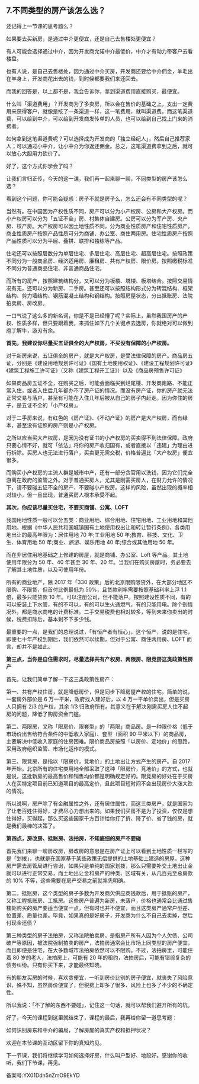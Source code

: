 ## 7.不同类型的房产该怎么选？
还记得上一节课的思考题么？


如果要去买新房，是通过中介更便宜，还是自己去售楼处更便宜？


有人可能会选择通过中介，因为开发商允诺中介最低价，中介才有动力带客户去看楼盘。


也有人说，是自己去售楼处，因为通过中介买房，开发商还要给中介佣金，羊毛出在羊身上，开发商花出去的钱，到时候都要我们来还回去。


而我的回答是，以上都不是，我会告诉你，拿到渠道费用直接购买，最便宜。


什么叫「渠道费用」？开发商为了多卖房，所以会在售价的基础之上，支出一定费用来获得客户，就像是挖了一条渠道一样，这一笔费用，就叫渠道费。而这笔渠道费，可以给到中介，可以给到开发商发传单的人员，也可以给到自己找上门来的消费者。


如何拿到这笔渠道费呢？可以选择成为开发商的「独立经纪人」，然后自己推荐家人；可以通过小中介，让小中介为你返还佣金。总之，这笔渠道费拿到之后，就可以放心大胆用力砍价了。


好了，这个方式你学会了吗？


让我们言归正传，今天的这一课，我们再一起来聊一聊，不同类型的房产该怎么选？


看到这个问题，你可能会疑惑：房子不就是房子么，怎么还会有不同类型的呢？


当然有。在中国因为产权性质不同，房产可以分为小产权房、公房和大产权房。而小产权房可以分为「五证不全」房、村集体自建房。公房可以分为军产房、央产房、校产房。大产权房可以因土地性质不同，分为商业性质房产和住宅性质房产。商业性质房产按照产品性质可分为商铺、办公室、商住两用房。住宅性质房产按照产品性质可以分为平层、叠拼、联排和独栋等产品。


住宅还可以按照层数分为单层住宅、多层住宅、高层住宅、超高层住宅。按照政策不同分为一般商品房、经济适用房、廉租房、共有产权房、限价房。按照缴税标准不同分为普通商品住宅、非普通商品住宅。


而所有的房产，按照建筑结构分，又可以分为板楼、塔楼、板塔结合。按照交易情况有无，还可以分为新房、二手房。甚至还可以按照结构形式分为砖混结构、框架结构、剪力墙结构、钢筋混凝土结构和钢结构。按照房屋状态，分出抵账房、法院拍卖房、房改房。


一口气说了这么多的新名词，你是不是已经懵了呢？实际上，虽然我国房产的产权、性质多样，但只要跟着我，来抓住如下几个关键点去选房，你就绝对可以做到庖丁解牛，游刃有余。


**首先，我建议你尽量买五证俱全的大产权房，不买没有保障的小产权房。**


对于新房来说，五证俱全的房产，就是大产权房，是受法律保障的房产。商品房五证，分别是《建设用地规划许可证》《国有土地使用权证》、《建设工程规划许可证》《建筑工程施工许可证》（又称《建筑工程开工证》）以及《商品房预售许可证》


如果商品房五证不全，在购买之后，可能会面临买到烂尾楼、开发商跑路、不能正常入住，或者入住后几年都办不了房产证的情况。而没有房产证，你的房产就无法正常交易与落户，甚至有可能在入住几年后被从自己的房子内赶走。因为你住的房子，是五证不全的「小产权房」。


对于二手房来说，有红色的《房产证》、《不动产证》的房产是大产权房，而有绿本，甚至没有证照的房产则是小产权房。


之所以应当买大产权房，是因为没有证书的小产权房的买卖得不到法律保障。政府只要心情不好，就可「依法」将你的房产收归国有，或者直接以「违建」为理由进行拆除。买房人也无法进行落户，买卖更无需交税，价格普遍比「大产权房」便宜很多。


而购买小产权房的主流人群是城市中产，还有一部分贪官用以洗钱，因为它们完全游离在政府的监管之外。对于普通买房人，尤其是刚需买房人，在财力允许的情况下，请不要碰五证不全的房产、不要碰小产权房。这样的风险，虽然出现的概率相对较小，但一旦出现，普通买房人根本承受不起。


**其次，你应该尽量买住宅，不要买商铺、公寓、LOFT**


我国用地性质一般可以分五类：商业用地、综合用地、住宅用地、工业用地和其他用地。根据《中华人民共和国城镇国有土地使用权出让和转让暂行条例》，各类用地出让的最高年限为：居住用地 70 年;工业用地 50 年;教育、科技、文化、卫生、体育用地 50 年;商业、旅游、娱乐用地 40 年;综合或其他用地 50 年。


而在非居住用地基础之上修建的房屋，就是商铺、办公室、Loft 等产品。其土地使用年限分为 50 年、40 年甚至 30 年、20 年。当我们在购买房屋时，务必要去了解其土地性质，以及可使用年份。


所有的商业地产，除 2017 年「330 政策」后的北京限购限贷外，在大部分地区不限购、不限贷，但首付比例最低为 50%，且贷款利率需要按照基础利率上浮 1.1 倍，最多只能贷款 10 年。可以注册公司，但不能落户。按照建设性质不同，有的可以安装上下水管，有的不可以，有的可以生火通燃气，有的只能用电。除个别情况外，都是商水商电的计费标准。二手交易税费也相对较多，等到未来你卖出的时候，税费扣除后，基本剩不下多少钱。


最重要的一点，是我们的总理说过，「有恒产者有恒心」，这个恒产，说的是住宅，即便七十年产权到期后，我们依然可以续期，但对于公寓、商住两用房、LOFT 而言，却并不是如此。


**第三点，当你是自住需求时，尽量选择共有产权房、两限房、限竞房这类政策性房产**


首先，让我们简单了解一下这三类政策性房产：


第一、共有产权住房，就是降低房价，但是同步下降房屋产权的住宅。简单的说，一套房外部价是 6 万一平米，政府找人建好后，以 4 万一平单价卖出，但是买房人只拥有 2/3 的产权，其余 1/3 归政府所有。其意义在于解决刚需买房人住不起房的问题，降低了购房资金门槛。


第二、两限房，又称「限房价、限套型」的「两限」商品房。是一种限价格（低于市场价出售给符合条件的中低收入家庭）、套型（面积 90 平米以下）的商品房，主要解决中低收入家庭的住房困难。限价商品房按照「以房价、定地价」的思路，采用政府组织监管、市场化运作的模式。


第三、限竞房，是指以「限房价，竞地价」的土地出让方式产生的房产。自 2017 年开始，北京所有的住宅类用地全部采取了这种「限房价，竞地价」的方式，也就是说，这批新房的最高售价和销售均价都是明确规定好的。限竞房的好处在于买房人在买特定项目前已知道项目的最高定价，且此项目短时间不会出现房价大涨大跌的情况。


所以说啊，房产除了有金融属性之外，还有居住属性，而这三类房产，就是国家为了让老百姓住得好，才费尽心力想出来的。如果我们买房不是为了投资，仅仅是想住得好，买得起，那么买这些国家千方百计给你打了折、降了价、省了钱的房，就是我们最棒的决策了。


**第四点，房改房、抵账房、法拍房，不知底细的房产不要碰**


首先我们来聊一聊房改房，房改房的意思是在房产证上可以看到土地性质一栏写的是「划拨」，也就是在国家基于某些政策无偿提供的土地基础上建造的房屋。这种房产需去房管局进行咨询，如果只是单纯的国家划拨，那么只需要补交土地出让金就可以进行正常交易，而土地出让金和房产的种类、区域有关，从几百元至总房款的 10% 不等，这些需要在房产交易之前就率先明确。


第二，抵账房，这个类型的房子多数为开发商欠供应商钱款后，用于抵账的房产，又称工程抵账房、工抵房。这些房产普遍为新房，未落户，价格也通常会比通过售楼处购买的房产要适当便宜一点，但有时也并不便宜，而且这类房产通常户型差、位置差、质量也差。毕竟，如果真的是好房子，开发商为什么不自己去卖掉，然后付现金还债？


第三种类型的房子法拍房，又称法院拍卖房。是指房产所有人因为个人欠债、公司破产等原因，被法院强制拍卖的房产，法拍房通常会比市场上同类型的房产便宜，而且即便是住宅，在大多数城市法拍房依然可以不限购。不过，法拍房里，可能住着 80 岁的老人，法拍房上，可能有 20 年的租约，法拍房后，可能有错综复杂的债务纠纷。只有你买下来，才能最终知晓。


有的朋友买房的时候，喜欢贪便宜，一听到房价比别的房子便宜，就丧失了风险意识，殊不知，虽然房价便宜了，但税费上却多了很多、风险上也多了不少的不确定性。


所以我说：「不了解的东西不要碰」，记住这一句话，就可以帮我们避开所有的坑。


好了，今天的课程到这里就结束了，课程的最后，我再给你留一道思考题：


如何识别房东和中介的骗局，了解房屋的真实产权和抵押状况？


欢迎在本节课的互动区留下你的真知灼见。


下一节课，我们将继续学习如何选择好房，什么叫户型好、地段好。感谢你的收听，我们下节课，再见。


备案号:YX01Ddn5nZmO9EkYD

